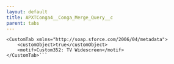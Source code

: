```yaml
---
layout: default
title: APXTConga4__Conga_Merge_Query__c
parent: tabs
---
```


```<?xml version="1.0" encoding="UTF-8"?>
<CustomTab xmlns="http://soap.sforce.com/2006/04/metadata">
    <customObject>true</customObject>
    <motif>Custom352: TV Widescreen</motif>
</CustomTab>```
